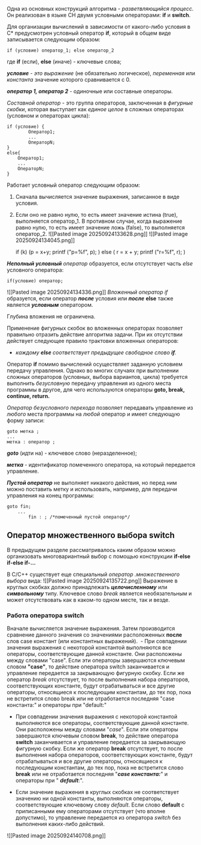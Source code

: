 Одна из основных конструкций алгоритма - *разветвляющийся процесс.* Он реализован в языке СН двумя условными операторами: **if** и **switch**.

Для организации вычислений в зависимости от какого-либо условия в С* предусмотрен условный оператор **if**, который в общем виде записывается следующим образом:

	if (условие) оператор_1; else оператор_2

где **if** (если), **else** (иначе) - ключевые слова;

***условие*** - *это выражение* (не обязательно логическое), *переменная* или *константа* значение которого сравнивается с 0.

***оператор 1, оператор 2*** - одиночные или составные операторы.

*Составной оператор* - это группа операторов, заключенная в *фигурные скобки*, которая выступает как *единое целое* в сложных операторах (условном и операторах цикла):

	if (условие) {
			Оператор1;
			...
			ОператорN;
	}
	else{
		Оператор1;
		...
		ОператорN;
	}

Работает условный оператор следующим образом:

1. Сначала вычисляется значение выражения, записанное в виде условия.
2. Если оно не равно нулю, то есть имеет значение истина (true), выполняется оператор_1. В противном случае, когда выражение равно нулю, то есть имеет значение ложь (false), то выполняется оператор_2.
![[Pasted image 20250924133628.png]]
![[Pasted image 20250924134045.png]]

	if (k)
	(p = x+y;
	printf ("p=%f", p); )
	else
	( r = x + y;
	printf ("r=%f", r); )

***Неполный условный** оператор* образуется, если отсутствует часть *else* условного оператора:

	if(условие) оператор;

![[Pasted image 20250924134336.png]]
*Вложенный оператор if* образуется, если оператор ***после*** условия или ***после*** **else** также является ***условным*** оператором.

Глубина вложения не ограничена.

Применение фигурных скобок во вложенных операторах позволяет правильно отразить действие алгоритма задачи. При их отсутствии действует следующее правило трактовки вложенных операторов:
- *каждому **else** соответствует предыдущее свободное слово **if**.*

Оператор **if** помимо вычислений осуществляет заданную условием передачу управления. Однако во многих случаях при выполнении сложных операторов (условных, выбора вариантов, цикла) требуется выполнить *безусловную* передачу управления из одного места программы в другое, для чего используются операторы **goto, break, continue, return.**

*Оператор безусловного перехода* позволяет передавать управление из *любого* места программы на *любой* оператор и имеет следующую форму записи:
```
goto метка ;
...
метка : оператор ;
```

***goto*** (идти на) - ключевое слово (неразделенное);

***метка*** - идентификатор помеченного оператора, на который передается управление.

***Пустой оператор*** не выполняет никакого действия, но перед ним можно поставить метку и использовать, например, для передачи управления на конец программы:
```
goto fin;
	...
		fin : ; /*помеченный пустой оператор*/
```

## Оператор множественного выбора switch
В предыдущем разделе рассматривалось каким образом можно организовать многовариантный выбор с помощью конструкции **if-else if-else if-...**

В С/С++ существует еще специальный *оператор .множественного выбора* вида:
![[Pasted image 20250924135722.png]]
Выражение в круглых скобках должно принадлежать ***целочисленному*** или ***символьному*** типу.
Ключевое слово *break* является необязательным и может отсутствовать как в каком-то одном месте, так и везде.

### Работа оператора switch
Вначале вычисляется значение выражения. Затем производится сравнение данного значения со значениями расположенных **после** слов case констант (или константных выражений).
﻿﻿
﻿﻿- При совпадении значения выражения с некоторой константой выполняются все операторы, соответствующие данной константе. Они расположены между словами "case". Если эти операторы завершаются ключевым словом **"case"**, то действие оператора switch заканчивается и управление передается за закрывающую фигурную скобку. Если же оператор *break* отсутствует, то после выполнения набора операторов, соответствующих константе, будут отрабатываться и все другие операторы, относящиеся к последующим константам, до тех пор, пока не встретится слово break или не отработается последняя "case константа:" и операторы при "default:"
﻿﻿
- При совпадении значения выражения с некоторой константой выполняются все операторы, соответствующие данной константе. Они расположены между словами "*case*". Если эти операторы завершаются ключевым словом **break**, то действие оператора **switch** заканчивается и управление передается за закрывающую фигурную скобку. Если же оператор **break** отсутствует, то после выполнения набора операторов, соответствующих константе, будут отрабатываться и все другие операторы, относящиеся к последующим константам, до тех пор, пока не встретится слово **break** или не отработается последняя "***case константа:***" и операторы при " ***default***:".

- Если значение выражения в круглых скобках не соответствует значению ни одной константы, выполняются операторы, соответствующие ключевому слову *default*. Если слово **default** с приписанными ему операторами отсутствует (что вполне допустимо), то управление передается из оператора *switch* без выполнения каких-либо действий.

![[Pasted image 20250924140708.png]]
